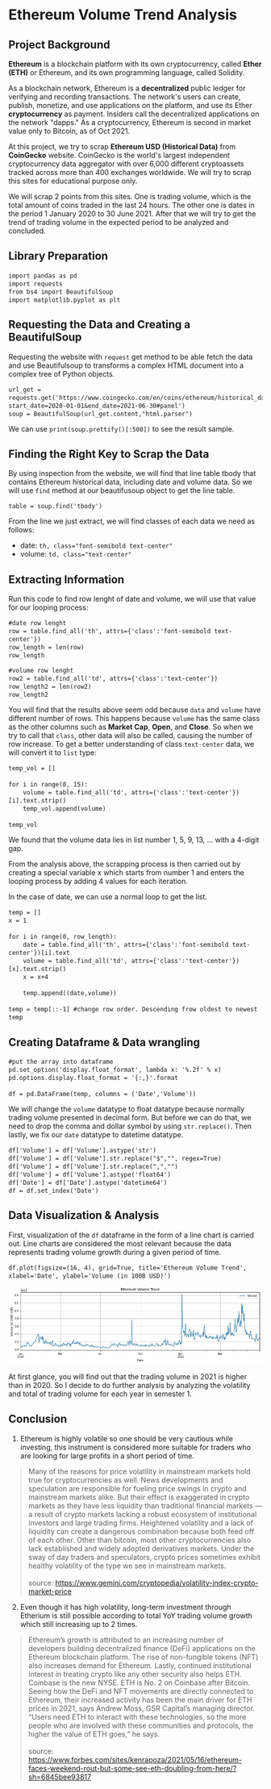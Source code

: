 # Ethereum Volume Trend Analysis

## Project Background

**Ethereum** is a blockchain platform with its own cryptocurrency, called **Ether (ETH)** or Ethereum, and its own programming language, called Solidity. 

As a blockchain network, Ethereum is a **decentralized** public ledger for verifying and recording transactions. The network's users can create, publish, monetize, and use applications on the platform, and use its Ether **cryptocurrency** as payment. Insiders call the decentralized applications on the network "dapps." As a cryptocurrency, Ethereum is second in market value only to Bitcoin, as of Oct 2021.

At this project, we try to scrap **Ethereum USD (Historical Data)** from **CoinGecko** website. CoinGecko is the world's largest independent cryptocurrency data aggregator with over 6,000 different cryptoassets tracked across more than 400 exchanges worldwide. We will try to scrap this sites for educational purpose only.

We will scrap 2 points from this sites. One is trading volume, which is the total amount of coins traded in the last 24 hours. The other one is dates in the period 1 January 2020 to 30 June 2021. After that we will try to get the trend of trading volume in the expected period to be analyzed and concluded.

## Library Preparation
```
import pandas as pd
import requests
from bs4 import BeautifulSoup
import matplotlib.pyplot as plt
```

## Requesting the Data and Creating a BeautifulSoup
Requesting the website with `request` get method to be able fetch the data and use Beautifulsoup to transforms a complex HTML document into a complex tree of Python objects.
```
url_get = requests.get('https://www.coingecko.com/en/coins/ethereum/historical_data/usd?start_date=2020-01-01&end_date=2021-06-30#panel')
soup = BeautifulSoup(url_get.content,"html.parser")
```
We can use `print(soup.prettify()[:500])` to see the result sample.

## Finding the Right Key to Scrap the Data
By using inspection from the website, we will find that line table tbody that contains Ethereum historical data, including date and volume data. So we will use `find` method at our beautifusoup object to get the line table.
```
table = soup.find('tbody')
```
From the line we just extract, we will find classes of each data we need as follows:
- date: `th, class="font-semibold text-center"`
- volume: `td, class="text-center"`

## Extracting Information
Run this code to find row lenght of date and volume, we will use that value for our looping process:
```
#date row lenght
row = table.find_all('th', attrs={'class':'font-semibold text-center'})
row_length = len(row)
row_length
```
```
#volume row lenght
row2 = table.find_all('td', attrs={'class':'text-center'})
row_length2 = len(row2)
row_length2
```
You will find that the results above seem odd because `data` and `volume` have different number of rows. This happens because `volume` has the same class as the other columns such as **Market Cap**, **Open**, and **Close**. So when we try to call that `class`, other data will also be called, causing the number of row increase. To get a better understanding of class `text-center` data, we will convert it to `list` type:
```
temp_vol = []

for i in range(0, 15):
    volume = table.find_all('td', attrs={'class':'text-center'})[i].text.strip()
    temp_vol.append(volume)

temp_vol
```
We found that the volume data lies in list number 1, 5, 9, 13, ... with a 4-digit gap.

From the analysis above, the scrapping process is then carried out by creating a special variable x which starts from number 1 and enters the looping process by adding 4 values for each iteration.

In the case of date, we can use a normal loop to get the list.
```
temp = []
x = 1

for i in range(0, row_length):
    date = table.find_all('th', attrs={'class':'font-semibold text-center'})[i].text
    volume = table.find_all('td', attrs={'class':'text-center'})[x].text.strip()
    x = x+4
    
    temp.append((date,volume))

temp = temp[::-1] #change row order. Descending frow oldest to newest
temp
```

## Creating Dataframe & Data wrangling
```
#put the array into dataframe
pd.set_option('display.float_format', lambda x: '%.2f' % x)
pd.options.display.float_format = '{:,}'.format

df = pd.DataFrame(temp, columns = ('Date','Volume'))
```

We will change the `volume` datatype to float datatype because normally trading volume presented in decimal form. But before we can do that, we need to drop the comma and dollar symbol by using `str.replace()`. Then lastly, we fix our `date` datatype to datetime datatype.
```
df['Volume'] = df['Volume'].astype('str')
df['Volume'] = df['Volume'].str.replace("$","", regex=True)
df['Volume'] = df['Volume'].str.replace(",","")
df['Volume'] = df['Volume'].astype('float64')
df['Date'] = df['Date'].astype('datetime64')
df = df.set_index('Date')
```

## Data Visualization & Analysis
First, visualization of the `df` dataframe in the form of a line chart is carried out. Line charts are considered the most relevant because the data represents trading volume growth during a given period of time.
```
df.plot(figsize=(16, 4), grid=True, title='Ethereum Volume Trend', xlabel='Date', ylabel='Volume (in 100B USD)')
```

![Plot Results](https://github.com/rianggaden/webscrap_ethereum/blob/main/assets/plot_resutls.png?raw=true)

At first glance, you will find out that the trading volume in 2021 is higher than in 2020. So I decide to do further analysis by analyzing the volatility and total of trading volume for each year in semester 1.

## Conclusion
1. Ethereum is highly volatile so one should be very cautious while investing, this instrument is considered more suitable for traders who are looking for large profits in a short period of time.
>Many of the reasons for price volatility in mainstream markets hold true for cryptocurrencies as well. News developments and speculation are responsible for fueling price swings in crypto and mainstream markets alike. But their effect is exaggerated in crypto markets as they have less liquidity than traditional financial markets — a result of crypto markets lacking a robust ecosystem of institutional investors and large trading firms. Heightened volatility and a lack of liquidity can create a dangerous combination because both feed off of each other. Other than bitcoin, most other cryptocurrencies also lack established and widely adopted derivatives markets. Under the sway of day traders and speculators, crypto prices sometimes exhibit healthy volatility of the type we see in mainstream markets.
\
\
source: https://www.gemini.com/cryptopedia/volatility-index-crypto-market-price

2. Even though it has high volatility, long-term investment through Etherium is still possible according to total YoY trading volume growth which still increasing up to 2 times. 
>Ethereum’s growth is attributed to an increasing number of developers building decentralized finance (DeFi) applications on the Ethereum blockchain platform. The rise of non-fungible tokens (NFT) also increases demand for Ethereum. Lastly, continued institutional interest in treating crypto like any other security also helps ETH. Coinbase is the new NYSE. ETH is No. 2 on Coinbase after Bitcoin. Seeing how the DeFi and NFT movements are directly connected to Ethereum, their increased activity has been the main driver for ETH prices in 2021, says Andrew Moss, GSR Capital’s managing director. “Users need ETH to interact with these technologies, so the more people who are involved with these communities and protocols, the higher the value of ETH goes,” he says.
\
\
source: https://www.forbes.com/sites/kenrapoza/2021/05/16/ethereum-faces-weekend-rout-but-some-see-eth-doubling-from-here/?sh=6845bee93817
